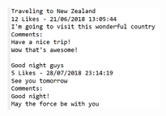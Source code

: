 <img src="https://github.com/hiranfb/composition2-stringbuilder/blob/main/readme.png" width="300" />
